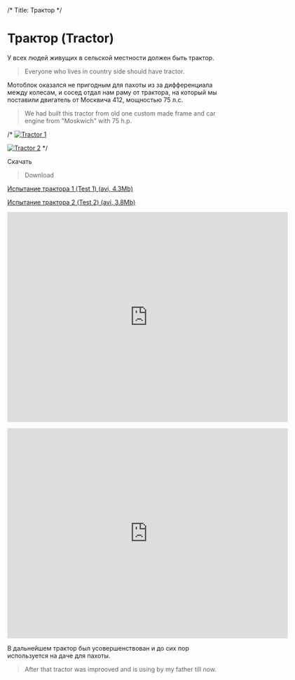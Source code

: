 /*
Title: Трактор
*/

Трактор (Tractor)
=======

У всех людей живущих в сельской местности должен быть трактор.

>Everyone who lives in country side should have tractor.

Мотоблок оказался не пригодным для пахоты из за дифференциала между колесам, 
и сосед отдал нам раму от трактора, на который мы поставили двигатель от
Москвича 412, мощностью 75 л.с.

> We had built this tractor from old one custom made frame and 
car engine from "Moskwich" with 75 h.p.

/*
[![Tractor 1](http://img.youtube.com/vi/dfnYlQS3jgE/0.jpg)](http://www.youtube.com/watch?v=dfnYlQS3jgE "Пересеченная местность")

[![Tractor 2](http://img.youtube.com/vi/eWfqfWONR98/0.jpg)](http://www.youtube.com/watch?v=eWfqfWONR98 "Ровная дорога")
*/

Скачать
>Download

[Испытание трактора 1 (Test 1) (avi, 4.3Mb)](http://mitm.mooo.com/~onick/traktor/1.avi)

[Испытание трактора 2 (Test 2) (avi, 3.8Mb)](http://mitm.mooo.com/~onick/traktor/2.avi)

<embed src="http://www.youtube.com/v/dfnYlQS3jgE?fs=1&amp;hl=ru_RU" type="application/x-shockwave-flash" allowscriptaccess="always" allowfullscreen="true" width="640" height="480"></embed>

<embed src="http://www.youtube.com/v/eWfqfWONR98?fs=1&amp;hl=ru_RU" type="application/x-shockwave-flash" allowscriptaccess="always" allowfullscreen="true" width="640" height="480"></embed>


В дальнейшем трактор был усовершенствован и до сих пор используется на даче для
пахоты.

>After that tractor was improoved and is using by my father till now. 
